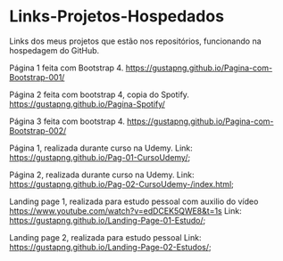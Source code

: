 # Links-Projetos-Hospedados
Links dos meus projetos que estão nos repositórios, funcionando na hospedagem do GitHub.


Página 1 feita com Bootstrap 4. https://gustapng.github.io/Pagina-com-Bootstrap-001/

Página 2 feita com bootstrap 4, copia do Spotify. https://gustapng.github.io/Pagina-Spotify/

Página 3 feita com bootstrap 4. https://gustapng.github.io/Pagina-com-Bootstrap-002/

Página 1, realizada durante curso na Udemy.  Link: https://gustapng.github.io/Pag-01-CursoUdemy/;

Página 2, realizada durante curso na Udemy.  Link: https://gustapng.github.io/Pag-02-CursoUdemy-/index.html;

Landing page 1, realizada para estudo pessoal com auxilio do vídeo https://www.youtube.com/watch?v=edDCEK5QWE8&t=1s  Link: https://gustapng.github.io/Landing-Page-01-Estudo/;

Landing page 2, realizada para estudo pessoal Link: https://gustapng.github.io/Landing-Page-02-Estudos/;
